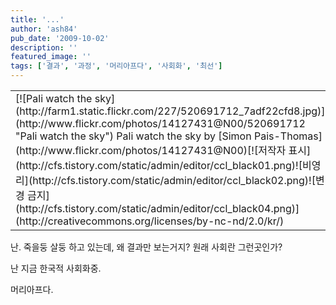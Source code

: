 ```yaml
---
title: '...'
author: 'ash84'
pub_date: '2009-10-02'
description: ''
featured_image: ''
tags: ['결과', '과정', '머리아프다', '사회화', '최선']
---
```



<table class="flickrImgSearch"><tbody><tr><td>[![Pali watch the sky](http://farm1.static.flickr.com/227/520691712_7adf22cfd8.jpg)](http://www.flickr.com/photos/14127431@N00/520691712 "Pali watch the sky")  
<span>Pali watch the sky by [Simon Pais-Thomas](http://www.flickr.com/photos/14127431@N00)</span>[![저작자 표시](http://cfs.tistory.com/static/admin/editor/ccl_black01.png)![비영리](http://cfs.tistory.com/static/admin/editor/ccl_black02.png)![변경 금지](http://cfs.tistory.com/static/admin/editor/ccl_black04.png)](http://creativecommons.org/licenses/by-nc-nd/2.0/kr/)</td></tr></tbody></table> 난.   
 죽을둥 살둥 하고 있는데, 왜 결과만 보는거지?  
 원래 사회란 그런곳인가?

난 지금 한국적 사회화중.

머리아프다.




